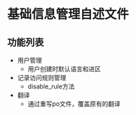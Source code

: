 # 基础信息管理自述文件
## 功能列表
* 用户管理
    * 用户创建时默认语言和进区
* 记录访问规则管理
    * disable_rule方法
* 翻译
    * 通过重写po文件，覆盖原有的翻译


